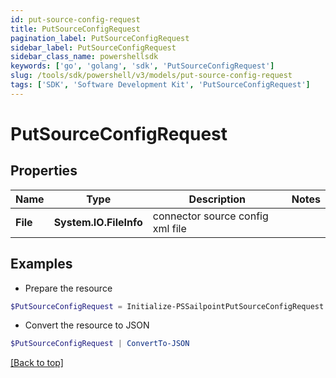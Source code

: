 ```yaml
---
id: put-source-config-request
title: PutSourceConfigRequest
pagination_label: PutSourceConfigRequest
sidebar_label: PutSourceConfigRequest
sidebar_class_name: powershellsdk
keywords: ['go', 'golang', 'sdk', 'PutSourceConfigRequest'] 
slug: /tools/sdk/powershell/v3/models/put-source-config-request
tags: ['SDK', 'Software Development Kit', 'PutSourceConfigRequest']
---
```



# PutSourceConfigRequest

## Properties

Name | Type | Description | Notes
------------ | ------------- | ------------- | -------------
**File** |  **System.IO.FileInfo** | connector source config xml file | 

## Examples

- Prepare the resource
```powershell
$PutSourceConfigRequest = Initialize-PSSailpointPutSourceConfigRequest  -File null
```

- Convert the resource to JSON
```powershell
$PutSourceConfigRequest | ConvertTo-JSON
```


[[Back to top]](#) 


